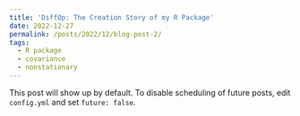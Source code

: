 ```yaml
---
title: 'DiffOp: The Creation Story of my R Package'
date: 2022-12-27
permalink: /posts/2022/12/blog-post-2/
tags:
  - R package
  - covariance
  - nonstationary
---
```


This post will show up by default. To disable scheduling of future posts, edit `config.yml` and set `future: false`. 
